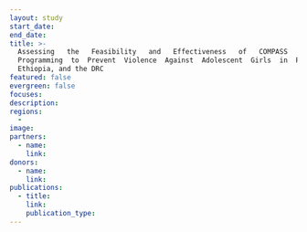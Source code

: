 ```yaml
---
layout: study
start_date:
end_date:
title: >-
  Assessing   the   Feasibility   and   Effectiveness   of   COMPASS  
  Programming  to  Prevent  Violence  Against  Adolescent  Girls  in  Pakistan,
  Ethiopia, and the DRC
featured: false
evergreen: false
focuses:
description:
regions:
  -
image:
partners:
  - name:
    link:
donors:
  - name:
    link:
publications:
  - title:
    link:
    publication_type:
---
```


